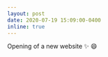 ```yaml
---
layout: post
date: 2020-07-19 15:09:00-0400
inline: true
---
```


Opening of a new website :sparkles: :smile:
